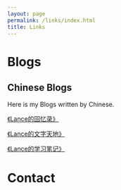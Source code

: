 ```yaml
---
layout: page
permalink: /links/index.html
title: Links
---
```


# Blogs

## Chinese Blogs

Here is my Blogs written by Chinese.

[《Lance的回忆录》](https://mieclance.club/bao/lance-memoirs)

[《Lance的文字天地》](https://mieclance.club/bao/lance-library)

[《Lance的学习笔记》](https://mieclance.club/bao/lance-note)

# Contact

<!-- Calendly inline widget begin -->

<div class="calendly-inline-widget" data-url="https://calendly.com/lancecai/meet-with-lance" style="min-width:320px;height:630px;"></div>
<script type="text/javascript" src="https://assets.calendly.com/assets/external/widget.js" async></script>

<!-- Calendly inline widget end -->

